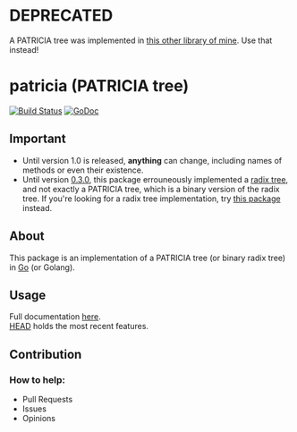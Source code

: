 # DEPRECATED
A PATRICIA tree was implemented in [this other library of mine](https://github.com/gbrlsnchs/radix). Use that instead!

# patricia (PATRICIA tree)

[![Build Status](https://travis-ci.org/gbrlsnchs/patricia.svg?branch=master)](https://travis-ci.org/gbrlsnchs/patricia)
[![GoDoc](https://godoc.org/github.com/gbrlsnchs/patricia?status.svg)](https://godoc.org/github.com/gbrlsnchs/patricia)

## Important
- Until version 1.0 is released, **anything** can change, including names of methods or even their existence.
- Until version [0.3.0], this package errouneously implemented a [radix tree], and not exactly a PATRICIA tree, 
which is a binary version of the radix tree. If you're looking for a radix tree implementation, try [this package] instead.

## About
This package is an implementation of a PATRICIA tree (or binary radix tree) in [Go] (or Golang).  

## Usage
Full documentation [here].  
[HEAD] holds the most recent features.

## Contribution
### How to help:
- Pull Requests
- Issues
- Opinions

[0.3.0]: https://github.com/gbrlsnchs/patricia/tree/v0.3.0
[radix tree]: https://en.wikipedia.org/wiki/Radix_tree
[this package]: https://github.com/gbrlsnchs/radix
[Go]: https://golang.org
[here]: https://godoc.org/github.com/gbrlsnchs/patricia
[HEAD]: https://github.com/gbrlsnchs/patricia/commit/HEAD
